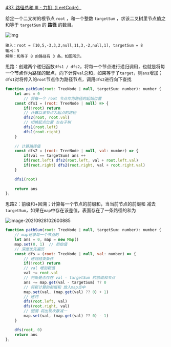 [437. 路径总和 III - 力扣（LeetCode）](https://leetcode.cn/problems/path-sum-iii/)

给定一个二叉树的根节点 `root` ，和一个整数 `targetSum` ，求该二叉树里节点值之和等于 `targetSum` 的 **路径** 的数目。

![img](https://assets.leetcode.com/uploads/2021/04/09/pathsum3-1-tree.jpg)

```
输入：root = [10,5,-3,3,2,null,11,3,-2,null,1], targetSum = 8
输出：3
解释：和等于 8 的路径有 3 条，如图所示。
```

思路：创建两个递归函数`dfs1 / dfs2`，将每一个节点进行递归调用，也就是将每一个节点作为路径的起点，向下计算`val`总和，如果等于了`target`，则`ans`增加；
`dfs1`对将传入的`root`节点作为路径节点，调用`dfs2`进行向下查找

```js
function pathSum(root: TreeNode | null, targetSum: number): number {
    let ans = 0
		// 将每一个 root 节点作为路径的起始位置
    const dfs1 = (root: TreeNode | null) => {
        if(!root) return
      	// 计算以该节点为起点的路径
        dfs2(root, root.val)
      	// 切换起点位置 左右子树
        dfs1(root.left)
        dfs1(root.right)
    }
		
    // 计算路径值
    const dfs2 = (root: TreeNode | null, val: number) => {
        if(val == targetSum) ans ++
        if(root.left) dfs2(root.left, val + root.left.val)
        if(root.right) dfs2(root.right, val + root.right.val)
    }

    dfs1(root)
    
    return ans
};
```

思路2：前缀和+回溯；计算每一个节点的前缀和，当当前节点的前缀和 减去 `targetSum`，如果在`map`中存在该差值，表面存在了一条路径的和为

![image-20210928102600885](https://pic.leetcode-cn.com/1632796885-xRzntC-file_1632796885933)

```js
function pathSum(root: TreeNode | null, targetSum: number): number {
  	// map记录每一个节点的 
    let ans = 0, map = new Map()
    map.set(0, 1)  // 初始值
    // 深度优先遍历
    const dfs = (root: TreeNode | null, val: number) => {
        // 递归结束条件
        if(!root) return
        // val 增加新值
        val += root.val
        // 判断是否存在 val - targetSum 的前缀和节点
        ans += map.get(val - targetSum) ?? 0
        // 将新计算的前缀和 放入map当中
        map.set(val, (map.get(val) ?? 0) + 1)
        // 递归
        dfs(root.left, val)
        dfs(root.right, val)
        // 回溯 将出现次数减一
        map.set(val, (map.get(val) ?? 0) - 1)
    }

    dfs(root, 0)
    return ans
};
```

